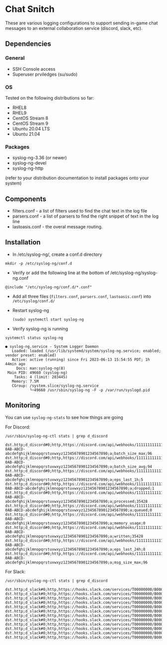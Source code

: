 # Chat Snitch

These are various logging configurations to support sending in-game chat messages to an external collaboration service (discord, slack, etc).

## Dependencies

### General
- SSH Console access
- Superuser prviledges (su/sudo)

### OS
Tested on the following distributions so far:
- RHEL8
- RHEL9
- CentOS Stream 8
- CentOS Stream 9
- Ubuntu 20.04 LTS
- Ubuntu 21.04

### Packages
- syslog-ng-3.36  (or newer)
- syslog-ng-devel
- syslog-ng-http
  
(refer to your distribution documentation to install packages onto your system)

## Components
- filters.conf - a list of filters used to find the chat text in the log file
- parsers.conf - a list of parsers to find the right snippet of text in the log line
- lastoasis.conf - the overal message routing.

## Installation

- In /etc/syslog-ng/, create a conf.d directory
  
`mkdir -p /etc/syslog-ng/conf.d`

- Verify or add the following line at the bottom of /etc/syslog-ng/syslog-ng.conf

`@include "/etc/syslog-ng/conf.d/*.conf"`

- Add all three files (`filters.conf`, `parsers.conf`, `lastoasis.conf`) into `/etc/syslog/conf.d/`

- Restart syslog-ng
  
  `(sudo) systemctl start syslog-ng`

- Verify syslog-ng is running

`systemctl status syslog-ng`
```
● syslog-ng.service - System Logger Daemon
   Loaded: loaded (/usr/lib/systemd/system/syslog-ng.service; enabled; vendor preset: enabled)
   Active: active (running) since Fri 2023-06-13 15:54:55 PDT; 1h 44min ago
     Docs: man:syslog-ng(8)
 Main PID: 49660 (syslog-ng)
    Tasks: 4 (limit: 203445)
   Memory: 7.5M
   CGroup: /system.slice/syslog-ng.service
           └─49660 /usr/sbin/syslog-ng -F -p /var/run/syslogd.pid
```

## Monitoring

You can use `syslog-ng-stats` to see how things are going

For Discord:

`/usr/sbin/syslog-ng-ctl stats | grep d_discord`

```
dst.http;d_discord#0;http,https://discord.com/api/webhooks/1111111111111111111/ABCDEFGHIJ-0AB-ABCD-abcdefghijklmnopqrstuvwxyz12345678901234567890;a;batch_size_max;96
dst.http;d_discord#0;http,https://discord.com/api/webhooks/1111111111111111111/ABCDEFGHIJ-0AB-ABCD-abcdefghijklmnopqrstuvwxyz12345678901234567890;a;batch_size_avg;94
dst.http;d_discord#0;http,https://discord.com/api/webhooks/1111111111111111111/ABCDEFGHIJ-0AB-ABCD-abcdefghijklmnopqrstuvwxyz12345678901234567890;a;eps_last_1h;5
dst.http;d_discord#0;http,https://discord.com/api/webhooks/1111111111111111111/ABCDEFGHIJ-0AB-ABCD-abcdefghijklmnopqrstuvwxyz12345678901234567890;a;dropped;1
dst.http;d_discord#0;http,https://discord.com/api/webhooks/1111111111111111111/ABCDEFGHIJ-0AB-ABCD-abcdefghijklmnopqrstuvwxyz12345678901234567890;a;processed;35428
dst.http;d_discord#0;http,https://discord.com/api/webhooks/1111111111111111111/ABCDEFGHIJ-0AB-ABCD-abcdefghijklmnopqrstuvwxyz12345678901234567890;a;queued;0
dst.http;d_discord#0;http,https://discord.com/api/webhooks/1111111111111111111/ABCDEFGHIJ-0AB-ABCD-abcdefghijklmnopqrstuvwxyz12345678901234567890;a;memory_usage;0
dst.http;d_discord#0;http,https://discord.com/api/webhooks/1111111111111111111/ABCDEFGHIJ-0AB-ABCD-abcdefghijklmnopqrstuvwxyz12345678901234567890;a;written;35428
dst.http;d_discord#0;http,https://discord.com/api/webhooks/1111111111111111111/ABCDEFGHIJ-0AB-ABCD-abcdefghijklmnopqrstuvwxyz12345678901234567890;a;eps_last_24h;8
dst.http;d_discord#0;http,https://discord.com/api/webhooks/1111111111111111111/ABCDEFGHIJ-0AB-ABCD-abcdefghijklmnopqrstuvwxyz12345678901234567890;a;msg_size_max;96
```

For Slack:

`/usr/sbin/syslog-ng-ctl stats | grep d_discord`

```
dst.http;d_slack#0;http,https://hooks.slack.com/services/T00000000/B00000000/XXXXXXXXXXXXXXXXXXXXXXXX;a;eps_last_1h;5
dst.http;d_slack#0;http,https://hooks.slack.com/services/T00000000/B00000000/XXXXXXXXXXXXXXXXXXXXXXXX;a;eps_since_start;0
dst.http;d_slack#0;http,https://hooks.slack.com/services/T00000000/B00000000/XXXXXXXXXXXXXXXXXXXXXXXX;a;batch_size_max;536
dst.http;d_slack#0;http,https://hooks.slack.com/services/T00000000/B00000000/XXXXXXXXXXXXXXXXXXXXXXXX;a;batch_size_avg;532
dst.http;d_slack#0;http,https://hooks.slack.com/services/T00000000/B00000000/XXXXXXXXXXXXXXXXXXXXXXXX;a;eps_last_24h;8
dst.http;d_slack#0;http,https://hooks.slack.com/services/T00000000/B00000000/XXXXXXXXXXXXXXXXXXXXXXXX;a;dropped;1
dst.http;d_slack#0;http,https://hooks.slack.com/services/T00000000/B00000000/XXXXXXXXXXXXXXXXXXXXXXXX;a;processed;35428
dst.http;d_slack#0;http,https://hooks.slack.com/services/T00000000/B00000000/XXXXXXXXXXXXXXXXXXXXXXXX;a;queued;0
dst.http;d_slack#0;http,https://hooks.slack.com/services/T00000000/B00000000/XXXXXXXXXXXXXXXXXXXXXXXX;a;memory_usage;0
dst.http;d_slack#0;http,https://hooks.slack.com/services/T00000000/B00000000/XXXXXXXXXXXXXXXXXXXXXXXX;a;written;35428
dst.http;d_slack#0;http,https://hooks.slack.com/services/T00000000/B00000000/XXXXXXXXXXXXXXXXXXXXXXXX;a;msg_size_max;518
dst.http;d_slack#0;http,https://hooks.slack.com/services/T00000000/B00000000/XXXXXXXXXXXXXXXXXXXXXXXX;a;msg_size_avg;514
```
